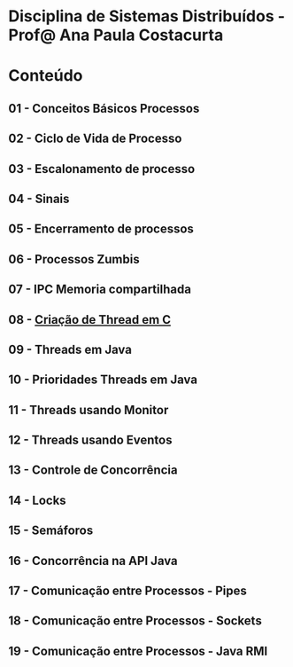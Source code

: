# Disciplina de Sistemas Distribuídos - Prof@ Ana Paula Costacurta

# Conteúdo
## 01 - Conceitos Básicos Processos
## 02 - Ciclo de Vida de Processo
## 03 - Escalonamento de processo
## 04 - Sinais
## 05 - Encerramento de processos
## 06 - Processos Zumbis
## 07 - IPC Memoria compartilhada
## 08 - [Criação de Thread em C](./conteudos/threadsC.md)
## 09 - Threads em Java
## 10 - Prioridades Threads em Java
## 11 - Threads usando Monitor
## 12 - Threads usando Eventos
## 13 - Controle de Concorrência
## 14 - Locks
## 15 - Semáforos
## 16 - Concorrência na API Java
## 17 - Comunicação entre Processos - Pipes
## 18 - Comunicação entre Processos - Sockets
## 19 - Comunicação entre Processos - Java RMI
